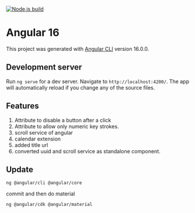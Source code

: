 [![Node.js build](https://github.com/Singh-Prateek/angular-learning/actions/workflows/node.js.yml/badge.svg)](https://github.com/Singh-Prateek/angular-learning/actions/workflows/node.js.yml)

# Angular 16

This project was generated with [Angular CLI](https://github.com/angular/angular-cli) version 16.0.0.

## Development server

Run `ng serve` for a dev server. Navigate to `http://localhost:4200/`. The app will automatically reload if you change any of the source files.

## Features

1. Attribute to disable a button after a click
2. Attribute to allow only numeric key strokes.
3. scroll service of angular
4. calendar extension
5. added title url
6. converted uuid and scroll service as standalone component.


## Update
```
ng @angular/cli @angular/core
```
commit and then do material

```
ng @angular/cdk @angular/material
```